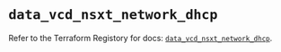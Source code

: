# `data_vcd_nsxt_network_dhcp`

Refer to the Terraform Registory for docs: [`data_vcd_nsxt_network_dhcp`](https://registry.terraform.io/providers/vmware/vcd/3.10.0/docs/data-sources/nsxt_network_dhcp).
